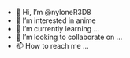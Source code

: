 - 👋 Hi, I’m @nyloneR3D8
- 👀 I’m interested in anime
- 🌱 I’m currently learning ...
- 💞️ I’m looking to collaborate on ...
- 📫 How to reach me ...

<!---
nyloneR3D8/nyloneR3D8 is a ✨ special ✨ repository because its `README.md` (this file) appears on your GitHub profile.
You can click the Preview link to take a look at your changes.
--->
